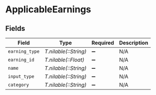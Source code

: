 # ApplicableEarnings


## Fields

| Field                 | Type                  | Required              | Description           |
| --------------------- | --------------------- | --------------------- | --------------------- |
| `earning_type`        | *T.nilable(::String)* | :heavy_minus_sign:    | N/A                   |
| `earning_id`          | *T.nilable(::Float)*  | :heavy_minus_sign:    | N/A                   |
| `name`                | *T.nilable(::String)* | :heavy_minus_sign:    | N/A                   |
| `input_type`          | *T.nilable(::String)* | :heavy_minus_sign:    | N/A                   |
| `category`            | *T.nilable(::String)* | :heavy_minus_sign:    | N/A                   |